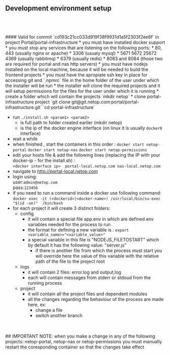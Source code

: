 ## Development environment setup  
<br>
<br>
<br>
#### Valid for commit `cd193c21cc033d919f38f9931d1a5f2303f2ee6f` in project Portal/portal-infrastructure
* you must have installed docker support
* you must stop any services that are listening on the following ports:
    * 80, 443 (usually nginx or apache)
    * 3306 (usualy mysql)
    * 5671 5672 25672 4369 (usually rabbitmq)
    * 6379 (usually redis)
    * 8083 and 8084 (those two are required for portal and nas http servers)
* you must have nodejs installed on the local machine, because it will be needed to build the frontend projects
* you must have the apropiate ssh key in place for accessing git and `.npmrc` file in the home folder of the user under which the installer will be run
* the installer will clone the required projects and it will setup permissions for the files for the user under which it is running
* create a folder which will contain the projects  
`mkdir netop`
* clone portal-infrastructure project  
`git clone git@git.netop.com:portal/portal-infrastructure.git`  
`cd portal-infrastructure`

* run `./install.sh <param1> <param2>`
    * <param1> is full path to folder created earlier (mkdir netop)
    * <param2> is the ip of the docker engine interface (on linux it is usually `docker0` interface)
* wait a while
* when finished , start the containers in this order :
`docker start netop-portal`
`docker start netop-nas`
`docker start netop-permissions`
* edit your hosts file & add the following lines (replacing the IP with your docker-ip - <param2> for the install.sh) :  
`<docker interface ip>	portal-local.netop.com nas-local.netop.com`
* navigate to http://portal-local.netop.com
* login using:  
user:`admin@netop.com`  
pass:`123456`
* if you need to run a command inside a docker use following command:
`docker exec -it (<dockerid>|<docker-name>) /usr/local/bin/su-exec "$(id -un)"  /bin/bash`
* for each project it will create 3 distinct folders:
    * config
        * it will contain a special file app.env in which are defined env variables needed for the process to run
        * the format for defining a new variable is : `export <variable_name>="<variable_value>"`
        * a special variable in this file is "NODEJS_FILETOSTART" which by default it has the following value: "server.js" 
            * if there is another file from which the process must start you will override here the value of this variable with the relative path of the file to the project root
    * logs
        * it will contain 2 files: error.log and output.log
        * each will contain messages from stderr or stdoud from the running process
    * project
        * it will contain all the project files and dependent modules
        * all the changes regarding the behaviour of the process are made here, ex:
            * change a file
            * switch another branch
<br />
<br />
## IMPORTANT NOTE:
when you make a change in any of the following projects: netop-portal, netop-nas or netop-permissions you must manually restart the coresponding container so that the changes take effect 